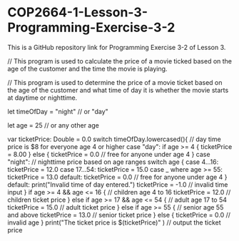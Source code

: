 # COP2664-1-Lesson-3-Programming-Exercise-3-2
This is a GitHub repository link for Programming Exercise 3-2 of Lesson 3.

// This program is used to calculate the price of a movie ticked based on the age of the customer and the time the movie is playing.

// This program is used to determine the price of a movie ticket based on the age of the customer and what time of day it is whether the movie starts at daytime or nighttime.

let timeOfDay = "night" // or "day"

let age = 25 // or any other age

var ticketPrice: Double = 0.0 
switch timeOfDay.lowercased(){
  // day time price is $8 for everyone age 4 or higher
case "day":
    if age >= 4 {
        ticketPrice = 8.00
    } else {
        ticketPrice = 0.0 // free for anyone under age 4
    }
case "night":
   // nighttime price based on age ranges
   switch age {
   case 4...16:
      ticketPrice = 12.0
   case 17...54:
      ticketPrice = 15.0
   case _ where age >= 55:
      ticketPrice = 13.0
   default:
      ticketPrice = 0.0 // free for anyone under age 4
}
default:
   print("Invalid time of day entered.")
   ticketPrice = -1.0 // invalid time input
}
if age >= 4 && age <= 16 { // children age 4 to 16
    ticketPrice = 12.0 // children ticket price
} else if age >= 17 && age <= 54 { // adult age 17 to 54
    ticketPrice = 15.0 // adult ticket price
} else if age >= 55 { // senior age 55 and above
    ticketPrice = 13.0 // senior ticket price
} else {
    ticketPrice = 0.0 // invalid age
}
print("The ticket price is $\(ticketPrice)" ) // output the ticket price
